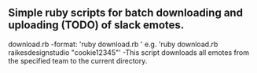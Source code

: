 Simple ruby scripts for batch downloading and uploading (TODO) of slack emotes.
---

download.rb
-format: 'ruby download.rb <team> <cookie>'
  e.g. 'ruby download.rb raikesdesignstudio "cookie12345"'
-This script downloads all emotes from the specified team to the current directory.